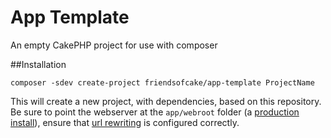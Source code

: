 # App Template

An empty CakePHP project for use with composer

##Installation

	composer -sdev create-project friendsofcake/app-template ProjectName

This will create a new project, with dependencies, based on this repository. Be sure to point
the webserver at the `app/webroot` folder (a [production install][1]), ensure that [url rewriting][2]
is configured correctly.

 [1]: http://book.cakephp.org/2.0/en/installation.html#production
 [2]: http://book.cakephp.org/2.0/en/installation/url-rewriting.html
